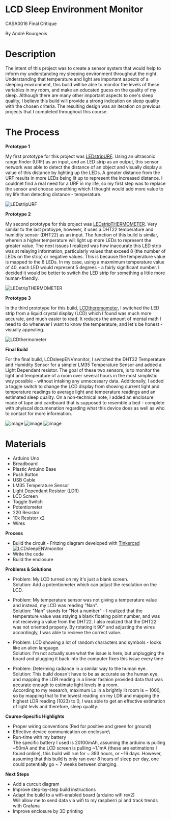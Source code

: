 # LCD Sleep Environment Monitor
CASA0016 Final Critique

By André Bourgeois

# Description
The intent of this project was to create a sensor system that would help to inform my understanding my sleeping environment throughout the night. Understanding that
temperature and light are important aspects of a sleeping environment, this build will be able to monitor the levels of these variables in my room, and make an
educated guess on the quality of my sleep. Although there are many other important aspects to one's sleep quality, I believe this build will provide a strong indication
on sleep quality with the chosen criteria. The resulting design was an iteration on previous projects that I completed throughout this course.

# The Process
**Prototype 1**

My first prototype for this project was [LEDstripURF](https://github.com/andrelbourgeois/CASA0016/tree/master/LEDstripURF). Using an ultrasonic range finder (URF) as an input, and an LED strip as an output, this sensor network was able to detect the distance of an object and visually display a value of this distance by lighting up the LEDs. A greater
distance from the URF results in more LEDs being lit up to represent the increased distance. I couldnèt find a real need for a URF in my life, so my first step was to replace
the sensor and choose something which I thought would add more value to my life than detecting distance - temperature.

![LEDstripURF](https://user-images.githubusercontent.com/33913141/144129281-4d4bb6da-3713-4bb9-be24-c0350a4b07c0.jpg)

**Prototype 2**

My second prototype for this project was [LEDstripTHERMOMETER](https://github.com/andrelbourgeois/CASA0016/tree/master/LEDstripTHERMOMETER). Very similar to the last protoype,
however, it uses a DHT22 temperature and humidity sensor (DHT22) as an input. The function of this build is similar, wherein a higher temperature will light up more LEDs to
represent the greater value. The next issues I realized was how inaccurate this LED strip was at relaying information, particularly values that exceed 8 (the number of LEDs
on the strip) or negative values. This is because the temperature value is mapped to the 8 LEDs. In my case, using a maxmimum temperature value of 40, each LED would represent
5 degrees - a fairly significant number. I decided it would be better to switch the LED strip for something a little more human-friendly.

![LEDstripTHERMOMETER](https://user-images.githubusercontent.com/33913141/144129314-a341689a-9762-4c7f-a57e-eb049f3dec82.jpg)

**Prototype 3**

In the third prototype for this build, [LCDtheremometer](https://github.com/andrelbourgeois/CASA0016/tree/master/LCDthermometer), I switched the LED strip from a liquid
crystal display (LCD) which I found was much more accurate, and much easier to read. It reduces the amount of mental math I need to do whenever I want to know the
temperature, and let's be honest - visually appealing.

![LCDthermometer](https://user-images.githubusercontent.com/33913141/144129329-fab20756-0b29-436e-a109-5b38f9693be5.jpg)

**Final Build**

For the final build, LCDsleepENVmonitor, I switched the DHT22 Temperature and Humidity Sensor for a simpler LM35 Temperature Sensor and added a Light Dependant resistor.
The goal of these two sensors, is to monitor the light and temperature of a room over several hours in the most simplistic way possible - without intaking any unnecessary data. Additionally, I added a toggle switch to change the LCD display from showing current light and temperature readings to average light and temperature readings and an estimated sleep quality. On a non-technical note, I added an enclosure made of tape and cardboard that is supposed to resemble a bed - complete with phyiscal documenation regarding what this device does as well as who to contact for more information.

![image](https://user-images.githubusercontent.com/33913141/146164067-ceca5c1d-6d43-4fef-b496-43499c5d8fd6.png)
![image](https://user-images.githubusercontent.com/33913141/146163996-e8c69995-6c03-443c-8ace-339b24578a22.png)
![image](https://user-images.githubusercontent.com/33913141/146163959-a48ca9de-e831-4371-ab26-a5999c735bd1.png)

# Materials
- Arduino Uno
- Breadboard
- Plastic Arduino Base
- Push Button
- USB Cable
- LM35 Temperature Sensor
- Light Dependant Resistor (LDR)
- LCD Screen
- Toggle Switch
- Potentiometer
- 220 Resistor
- 10k Resistor x2
- Wires

**Process**
- Build the circuit - Fritzing diagram developed with [Tinkercad](https://www.tinkercad.com)
![LCDsleepENVmonitor](https://user-images.githubusercontent.com/33913141/146167989-c9894a35-37c1-45f9-a3aa-a39177f68c22.png)
- Write the code
- Build the enclosure


**Problems & Solutions**

- Problem: My LCD turned on my it's just a blank screen.\
Solution: Add a potentiometer which can adjust the resolution on the LCD.

- Problem: My temperature sensor was not giving a temperature value and instead, my LCD was reading "Nan".\
Solution: "Nan" stands for "Not a number" - I realized that the temperature value was staying a blank floating point number, and was not recieving a value from the DHT22.
I also realized that the DHT22 was not oriented properly. By rotating it 90° and adjusting the wires accordingly, I was able to recieve the correct value.

- Problem: LCD showing a lot of random  characters and symbols - looks like an alien language.\
Solution: I'm not actually sure what the issue is here, but unplugging the board and plugging it back into the computer fixes this issue every time

- Problem: Determing radiance in a similar way to the human eye.\
Solution: This build doesn't have to be as accurate as the human eye, and mapping the LDR reading in a linear fashion provided data that was accurate enough to estimate light levels in a room.\
According to my research, maximum Lx in a brightly lit room is ~ 1000, so by mapping that to the lowest reading on my LDR and mapping the highest LDR reading (1023) to 0, I was able to get an effective estimation of light levls and therefore, sleep quality.

**Course-Specific Highlights**
- Proper wiring conventions (Red for positive and green for ground)
- Effective device communication on enclosure\
- Run-time with my battery\
The specific battery I used is 20100mAh, assuming the arduino is pulling ~50mA and the LCD screen is pulling ~1.1mA (these are estimations I found online), this build will run for ~ 393 hours, or ~16 days. However, assuming that this build is only ran over 8 hours of sleep per day, one could potentially go ~ 7 weeks between charging.

**Next Steps**
- Add a curcuit diagram
- Improve step-by-step build instructions
- Adapt the build to a wifi-enabled board (arduino wifi rev2)\
Will allow me to send data via wifi to my raspberri pi and track trends with Grafana
- Improve enclosure by 3D printing

